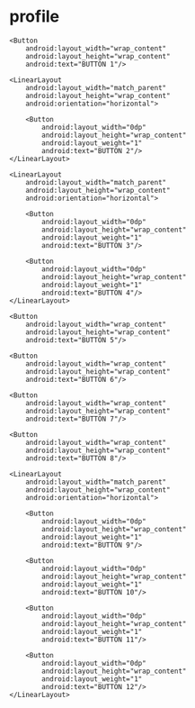 # profile

<?xml version="1.0" encoding="utf-8"?>
<LinearLayout
    xmlns:android="http://schemas.android.com/apk/res/android"
    android:layout_width="match_parent"
    android:layout_height="match_parent"
    android:orientation="vertical"
    android:padding="10dp">

    <Button
        android:layout_width="wrap_content"
        android:layout_height="wrap_content"
        android:text="BUTTON 1"/>

    <LinearLayout
        android:layout_width="match_parent"
        android:layout_height="wrap_content"
        android:orientation="horizontal">
        
        <Button
            android:layout_width="0dp"
            android:layout_height="wrap_content"
            android:layout_weight="1"
            android:text="BUTTON 2"/>
    </LinearLayout>

    <LinearLayout
        android:layout_width="match_parent"
        android:layout_height="wrap_content"
        android:orientation="horizontal">
        
        <Button
            android:layout_width="0dp"
            android:layout_height="wrap_content"
            android:layout_weight="1"
            android:text="BUTTON 3"/>

        <Button
            android:layout_width="0dp"
            android:layout_height="wrap_content"
            android:layout_weight="1"
            android:text="BUTTON 4"/>
    </LinearLayout>

    <Button
        android:layout_width="wrap_content"
        android:layout_height="wrap_content"
        android:text="BUTTON 5"/>

    <Button
        android:layout_width="wrap_content"
        android:layout_height="wrap_content"
        android:text="BUTTON 6"/>

    <Button
        android:layout_width="wrap_content"
        android:layout_height="wrap_content"
        android:text="BUTTON 7"/>

    <Button
        android:layout_width="wrap_content"
        android:layout_height="wrap_content"
        android:text="BUTTON 8"/>

    <LinearLayout
        android:layout_width="match_parent"
        android:layout_height="wrap_content"
        android:orientation="horizontal">

        <Button
            android:layout_width="0dp"
            android:layout_height="wrap_content"
            android:layout_weight="1"
            android:text="BUTTON 9"/>

        <Button
            android:layout_width="0dp"
            android:layout_height="wrap_content"
            android:layout_weight="1"
            android:text="BUTTON 10"/>

        <Button
            android:layout_width="0dp"
            android:layout_height="wrap_content"
            android:layout_weight="1"
            android:text="BUTTON 11"/>

        <Button
            android:layout_width="0dp"
            android:layout_height="wrap_content"
            android:layout_weight="1"
            android:text="BUTTON 12"/>
    </LinearLayout>

</LinearLayout>
